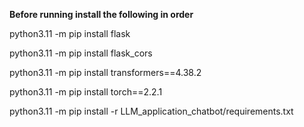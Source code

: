 
**Before running install the following in order**

python3.11 -m pip install flask

python3.11 -m pip install flask_cors


python3.11 -m pip install transformers==4.38.2

python3.11 -m pip install torch==2.2.1


python3.11 -m pip install -r LLM_application_chatbot/requirements.txt